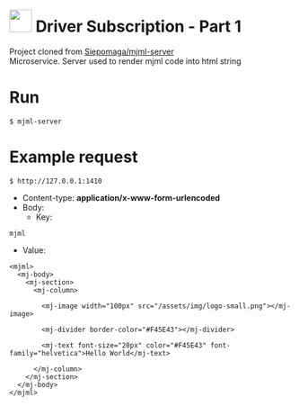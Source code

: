 # <img src="https://i.ibb.co/cLHNZbr/drawing-logo.png" width="40" height="40" /> Driver Subscription - Part 1
Project cloned from [Siepomaga/mjml-server](https://github.com/Siepomaga/mjml-server) </br>
Microservice. Server used to render mjml code into html string

# Run

```
$ mjml-server
```

# Example request

```
$ http://127.0.0.1:1410
```
- Content-type: **application/x-www-form-urlencoded**</br>
- Body: 
  - Key:
```
mjml
```
  - Value:
```
<mjml>
  <mj-body>
    <mj-section>
      <mj-column>

        <mj-image width="100px" src="/assets/img/logo-small.png"></mj-image>

        <mj-divider border-color="#F45E43"></mj-divider>

        <mj-text font-size="20px" color="#F45E43" font-family="helvetica">Hello World</mj-text>

      </mj-column>
    </mj-section>
  </mj-body>
</mjml>
```



